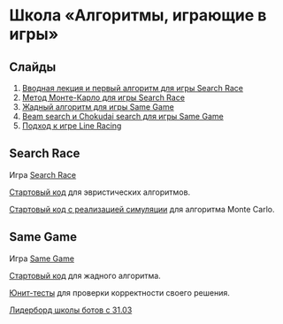 # Школа «Алгоритмы, играющие в игры»

## Слайды

1. [Вводная лекция и первый алгоритм для игры Search Race](slides/online_4dx1.5h/day0-intro.pptx)
2. [Метод Монте-Карло для игры Search Race](slides/online_4dx1.5h/day1-montecarlo.pptx)
3. [Жадный алгоритм для игры Same Game](slides/online_4dx1.5h/day2-greedy.pptx)
4. [Beam search и Chokudai search для игры Same Game](slides/online_4dx1.5h/day3-beam.pptx)
5. [Подход к игре Line Racing](slides/online_4dx1.5h/day3-final.pptx)

## Search Race

Игра [Search Race](https://www.codingame.com/multiplayer/optimization/search-race)

[Стартовый код](/search-race/searchrace_heuristics.py) для эвристических алгоритмов.

[Стартовый код с реализацией симуляции](/search-race/searchrace_simulation.py) для алгоритма Monte Carlo.

## Same Game

Игра [Same Game](https://www.codingame.com/multiplayer/optimization/samegame)

[Стартовый код](/same-game/samegame.py) для жадного алгоритма.

[Юнит-тесты](/same-game/tests.py) для проверки корректности своего решения.

[Лидерборд школы ботов с 31.03](https://docs.google.com/spreadsheets/d/1mfJHXhHVMFbYkCBZQaqT4MkrONBIkfx2OJJbkKc64q4/edit?usp=sharing)
